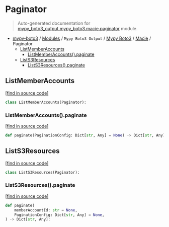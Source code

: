 # Paginator

> Auto-generated documentation for [mypy_boto3_output.mypy_boto3.macie.paginator](https://github.com/vemel/mypy_boto3/blob/master/mypy_boto3_output/mypy_boto3/macie/paginator.py) module.

- [mypy-boto3](../../../README.md#mypy_boto3) / [Modules](../../../MODULES.md#mypy-boto3-modules) / `Mypy Boto3 Output` / [Mypy Boto3](../index.md#mypy-boto3) / [Macie](index.md#macie) / Paginator
    - [ListMemberAccounts](#listmemberaccounts)
        - [ListMemberAccounts().paginate](#listmemberaccountspaginate)
    - [ListS3Resources](#lists3resources)
        - [ListS3Resources().paginate](#lists3resourcespaginate)

## ListMemberAccounts

[[find in source code]](https://github.com/vemel/mypy_boto3/blob/master/mypy_boto3_output/mypy_boto3/macie/paginator.py#L9)

```python
class ListMemberAccounts(Paginator):
```

### ListMemberAccounts().paginate

[[find in source code]](https://github.com/vemel/mypy_boto3/blob/master/mypy_boto3_output/mypy_boto3/macie/paginator.py#L12)

```python
def paginate(PaginationConfig: Dict[str, Any] = None) -> Dict[str, Any]:
```

## ListS3Resources

[[find in source code]](https://github.com/vemel/mypy_boto3/blob/master/mypy_boto3_output/mypy_boto3/macie/paginator.py#L16)

```python
class ListS3Resources(Paginator):
```

### ListS3Resources().paginate

[[find in source code]](https://github.com/vemel/mypy_boto3/blob/master/mypy_boto3_output/mypy_boto3/macie/paginator.py#L19)

```python
def paginate(
    memberAccountId: str = None,
    PaginationConfig: Dict[str, Any] = None,
) -> Dict[str, Any]:
```
